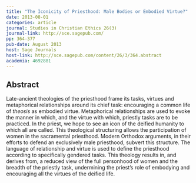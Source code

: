 ```yaml
---
title: "The Iconicity of Priesthood: Male Bodies or Embodied Virtue?"
date: 2013-08-01
categories: article
journal: Studies in Christian Ethics 26(3)
journal-link: http://sce.sagepub.com/
pp: 364-377
pub-date: August 2013
host: Sage Journals
host-link: http://sce.sagepub.com/content/26/3/364.abstract
academia: 4692881
---
```


## Abstract

Late-ancient theologies of the priesthood frame its tasks, virtues and metaphorical relationships around its chief task: encouraging a common life of _theosis_ as embodied virtue. Metaphorical relationships are used to evoke the manner in which, and the virtue with which, priestly tasks are to be practiced. In the priest, we hope to see an icon of the deified humanity to which all are called. This theological structuring allows the participation of women in the sacramental priesthood. Modern Orthodox arguments, in their efforts to defend an exclusively male priesthood, subvert this structure. The language of relationship and virtue is used to define the priesthood according to specifically gendered tasks. This theology results in, and derives from, a reduced view of the full personhood of women and the breadth of the priestly task, undermining the priest’s role of embodying and encouraging all the virtues of the deified life.
